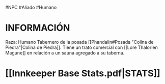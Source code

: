 #NPC #Aliado #Humano
# INFORMACIÓN 
Raza: Humano
Tabernero de la posada [[Phandalin#Posada "Colina de Piedra"|Colina de Piedra]].
Tiene un trato comercial con [[Lore Thalorien Magune]] en relación a un sauna agregado a su taberna.
# [[Innkeeper Base Stats.pdf|STATS]]